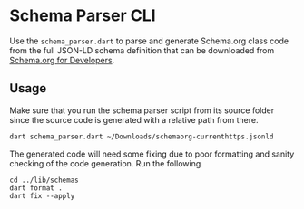 # Schema Parser CLI

Use the `schema_parser.dart` to parse and generate Schema.org class code from
the full JSON-LD schema definition that can be downloaded from
[Schema.org for Developers](https://schema.org/docs/developers.html).

## Usage

Make sure that you run the schema parser script from its source folder since
the source code is generated with a relative path from there.

```bash
dart schema_parser.dart ~/Downloads/schemaorg-currenthttps.jsonld
```

The generated code will need some fixing due to poor formatting and sanity
checking of the code generation. Run the following

```
cd ../lib/schemas
dart format .
dart fix --apply
```
